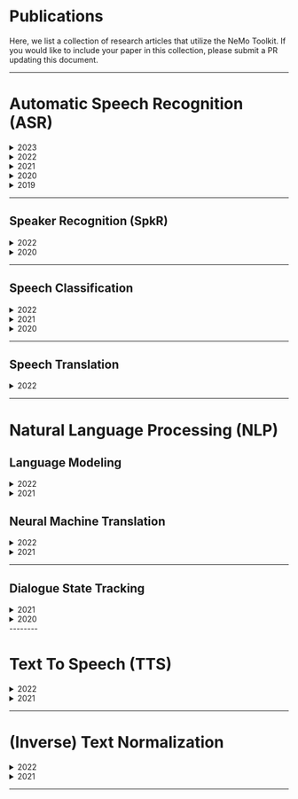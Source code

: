 # Publications

Here, we list a collection of research articles that utilize the NeMo Toolkit. If you would like to include your paper in this collection, please submit a PR updating this document.

-------

# Automatic Speech Recognition (ASR)

<details>
  <summary>2023</summary>

  * [Confidence-based Ensembles of End-to-End Speech Recognition Models](https://arxiv.org/abs/2306.15824)
  * [Fast Entropy-Based Methods of Word-Level Confidence Estimation for End-to-End Automatic Speech Recognition](https://ieeexplore.ieee.org/abstract/document/10022960)
  * [Damage Control During Domain Adaptation for Transducer Based Automatic Speech Recognition](https://ieeexplore.ieee.org/abstract/document/10023219)

</details>

<details>
  <summary>2022</summary>

  * [Multi-blank Transducers for Speech Recognition](https://arxiv.org/abs/2211.03541)

</details>

<details>
  <summary>2021</summary>

  * [Citrinet: Closing the Gap between Non-Autoregressive and Autoregressive End-to-End Models for Automatic Speech Recognition](https://arxiv.org/abs/2104.01721)
  * [SPGISpeech: 5,000 hours of transcribed financial audio for fully formatted end-to-end speech recognition](https://www.isca-speech.org/archive/interspeech_2021/oneill21_interspeech.html)
  * [CarneliNet: Neural Mixture Model for Automatic Speech Recognition](https://arxiv.org/abs/2107.10708)
  * [CTC Variations Through New WFST Topologies](https://arxiv.org/abs/2110.03098)
  * [A Toolbox for Construction and Analysis of Speech Datasets](https://openreview.net/pdf?id=oJ0oHQtAld)

</details>


<details>
  <summary>2020</summary>

  * [Cross-Language Transfer Learning, Continuous Learning, and Domain Adaptation for End-to-End Automatic Speech Recognition](https://ieeexplore.ieee.org/document/9428334)
  * [Correction of Automatic Speech Recognition with Transformer Sequence-To-Sequence Model](https://ieeexplore.ieee.org/abstract/document/9053051)
  * [Improving Noise Robustness of an End-to-End Neural Model for Automatic Speech Recognition](https://arxiv.org/abs/2010.12715)

</details>


<details>
  <summary>2019</summary>

  * [Jasper: An End-to-End Convolutional Neural Acoustic Model](https://arxiv.org/abs/1904.03288)
  * [QuartzNet: Deep Automatic Speech Recognition with 1D Time-Channel Separable Convolutions](https://arxiv.org/abs/1910.10261)


</details>


--------


## Speaker Recognition (SpkR)

<details>
  <summary>2022</summary>

  * [TitaNet: Neural Model for Speaker Representation with 1D Depth-Wise Separable Convolutions and Global Context](https://ieeexplore.ieee.org/abstract/document/9746806)

</details>


<details>
  <summary>2020</summary>

  * [SpeakerNet: 1D Depth-wise Separable Convolutional Network for Text-Independent Speaker Recognition and Verification]( https://arxiv.org/pdf/2010.12653.pdf)

</details>

--------

## Speech Classification

<details>
  <summary>2022</summary>

  * [AmberNet: A Compact End-to-End Model for Spoken Language Identification](https://arxiv.org/abs/2210.15781)
  * [Accidental Learners: Spoken Language Identification in Multilingual Self-Supervised Models](https://arxiv.org/abs/2211.05103)


</details>

<details>
  <summary>2021</summary>

  * [MarbleNet: Deep 1D Time-Channel Separable Convolutional Neural Network for Voice Activity Detection](https://ieeexplore.ieee.org/abstract/document/9414470/)

</details>


<details>
  <summary>2020</summary>

  * [MatchboxNet - 1D Time-Channel Separable Convolutional Neural Network Architecture for Speech Commands Recognition](http://www.interspeech2020.org/index.php?m=content&c=index&a=show&catid=337&id=993)

</details>


--------

## Speech Translation

<details>
  <summary>2022</summary>

  * [NVIDIA NeMo Offline Speech Translation Systems for IWSLT 2022](https://aclanthology.org/2022.iwslt-1.18/)

</details>


--------

# Natural Language Processing (NLP)

## Language Modeling

<details>
  <summary>2022</summary>

  * [Evaluating Parameter Efficient Learning for Generation](https://arxiv.org/abs/2210.13673)
  * [Text Mining Drug/Chemical-Protein Interactions using an Ensemble of BERT and T5 Based Models](https://arxiv.org/abs/2111.15617)

</details>

<details>
  <summary>2021</summary>

  * [BioMegatron: Larger Biomedical Domain Language Model  ](https://aclanthology.org/2020.emnlp-main.379/)

</details>

## Neural Machine Translation

<details>
    <summary>2022</summary>

  * [Finding the Right Recipe for Low Resource Domain Adaptation in Neural Machine Translation](https://arxiv.org/abs/2206.01137)

</details>

<details>
  <summary>2021</summary>

  * [NVIDIA NeMo Neural Machine Translatio Systems for English-German and English-Russian News and Biomedical Tasks at WMT21](https://arxiv.org/pdf/2111.08634.pdf)

</details>

--------

## Dialogue State Tracking

<details>
  <summary>2021</summary>

  * [SGD-QA: Fast Schema-Guided Dialogue State Tracking for Unseen Services](https://arxiv.org/abs/2105.08049)

</details>

<details>
  <summary>2020</summary>

  * [A Fast and Robust BERT-based Dialogue State Tracker for Schema-Guided Dialogue Dataset](https://arxiv.org/abs/2008.12335)

</details>
--------


# Text To Speech (TTS)

<details>
  <summary>2022</summary>

  * [Adapter-Based Extension of Multi-Speaker Text-to-Speech Model for New Speakers](https://arxiv.org/abs/2211.00585)

</details>

<details>
  <summary>2021</summary>

  * [TalkNet: Fully-Convolutional Non-Autoregressive Speech Synthesis Model](https://www.isca-speech.org/archive/interspeech_2021/beliaev21_interspeech.html)
  * [TalkNet 2: Non-Autoregressive Depth-Wise Separable Convolutional Model for Speech Synthesis with Explicit Pitch and Duration Prediction](https://arxiv.org/abs/2104.08189)
  * [Hi-Fi Multi-Speaker English TTS Dataset](https://www.isca-speech.org/archive/pdfs/interspeech_2021/bakhturina21_interspeech.pdf)
  * [Mixer-TTS: non-autoregressive, fast and compact text-to-speech model conditioned on language model embeddings](https://arxiv.org/abs/2110.03584)

</details>


--------

# (Inverse) Text Normalization
<details>
  <summary>2022</summary>

  * [Shallow Fusion of Weighted Finite-State Transducer and Language Model for Text Normalization](https://arxiv.org/abs/2203.15917)
  * [Thutmose Tagger: Single-pass neural model for Inverse Text Normalization](https://arxiv.org/abs/2208.00064)

</details>

<details>
  <summary>2021</summary>

  * [NeMo Inverse Text Normalization: From Development to Production](https://www.isca-speech.org/archive/pdfs/interspeech_2021/zhang21ga_interspeech.pdf)
  * [A Unified Transformer-based Framework for Duplex Text Normalization](https://arxiv.org/pdf/2108.09889.pdf )

</details>

--------